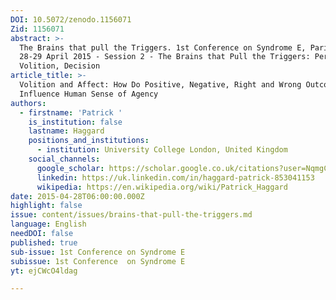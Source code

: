 ```yaml
---
DOI: 10.5072/zenodo.1156071
Zid: 1156071
abstract: >-
  The Brains that pull the Triggers. 1st Conference on Syndrome E, Paris IAS,
  28-29 April 2015 - Session 2 - The Brains that Pull the Triggers: Perception,
  Volition, Decision
article_title: >-
  Volition and Affect: How Do Positive, Negative, Right and Wrong Outcomes
  Influence Human Sense of Agency
authors:
  - firstname: 'Patrick '
    is_institution: false
    lastname: Haggard
    positions_and_institutions:
      - institution: University College London, United Kingdom
    social_channels:
      google_scholar: https://scholar.google.co.uk/citations?user=NqmgC9gAAAAJ&hl=en
      linkedin: https://uk.linkedin.com/in/haggard-patrick-853041153
      wikipedia: https://en.wikipedia.org/wiki/Patrick_Haggard
date: 2015-04-28T06:00:00.000Z
highlight: false
issue: content/issues/brains-that-pull-the-triggers.md
language: English
needDOI: false
published: true
sub-issue: 1st Conference on Syndrome E
subissue: 1st Conference  on Syndrome E
yt: ejCWcO4ldag

---
```


<Youtube yt="ejCWcO4ldag" caption="Volition and Affect: How Do Positive, Negative, Right and Wrong Outcomes Influence Human Sense of Agency"></Youtube>